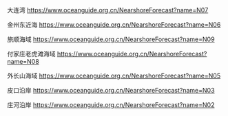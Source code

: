 大连湾
https://www.oceanguide.org.cn/NearshoreForecast?name=N07 

金州东近海
https://www.oceanguide.org.cn/NearshoreForecast?name=N06

旅顺海域
https://www.oceanguide.org.cn/NearshoreForecast?name=N09

付家庄老虎滩海域
https://www.oceanguide.org.cn/NearshoreForecast?name=N08

外长山海域
https://www.oceanguide.org.cn/NearshoreForecast?name=N05

皮口沿岸
https://www.oceanguide.org.cn/NearshoreForecast?name=N03

庄河沿岸
https://www.oceanguide.org.cn/NearshoreForecast?name=N02

